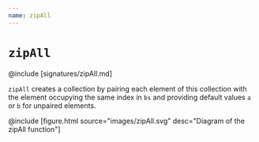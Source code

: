 ```yaml
---
name: zipAll
---
```


# `zipAll`

@include [signatures/zipAll.md]

`zipAll` creates a collection by pairing each element of this collection with the element occupying the same index in `bs` and providing default values `a` or `b` for unpaired elements.

@include [figure.html source="images/zipAll.svg" desc="Diagram of the zipAll function"]
